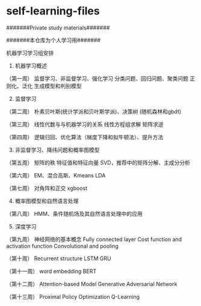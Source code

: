 # self-learning-files
#######Private study materials#######

#######本仓库为个人学习用#######

机器学习学习组安排


1. 机器学习概述

（第一周）
监督学习、非监督学习、强化学习
分类问题、回归问题、聚类问题
正则化、泛化
生成模型和判别模型

2. 监督学习

（第二周）
朴素贝叶斯(统计学派和贝叶斯学派)、决策树 (随机森林和gbdt)

（第三周）
线性代数与与机器学习的关系
线性方程组求解
矩阵求逆

（第四周）
逻辑归回、优化算法（梯度下降和拟牛顿法）、提升方法

3. 非监督学习、降纬问题和概率图模型

（第五周）
矩阵的秩
特征值和特征向量
SVD，推荐中的矩阵分解、主成分分析

（第六周）
EM、混合高斯、Kmeans
LDA

（第七周）
对角阵和正交
xgboost

4. 概率图模型和自然语言处理

（第八周）
HMM、条件随机场及其自然语言处理中的应用

5. 深度学习

（第九周）
神经网络的基本概念
Fully connected layer
Cost function and activation function
Convolutional and pooling

（第十周）
Recurrent structure
LSTM
GRU

（第十一周）
word embedding
BERT

（第十二周）
Attention-based Model
Generative Adversarial Network

（第十三周）
Proximal Policy Optimization
Q-Learning
